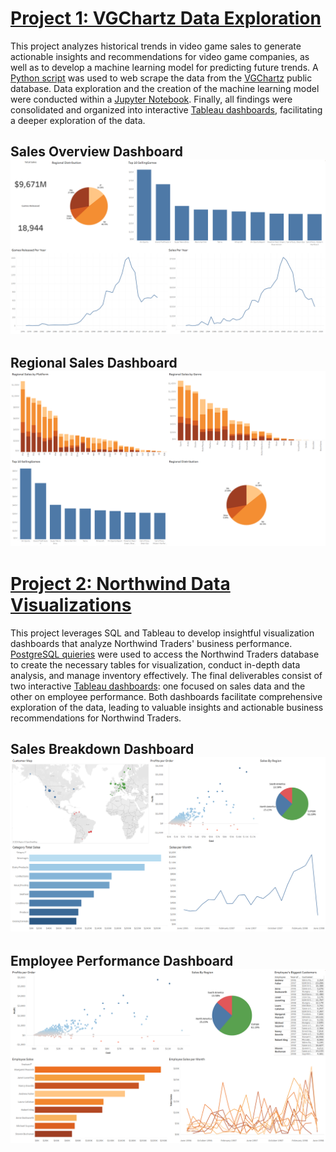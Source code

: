

# [Project 1: VGChartz Data Exploration](https://github.com/gpecorino/Vgchartz_Data_Exploration)

This project analyzes historical trends in video game sales to generate actionable insights and recommendations for video game companies, as well as to develop a machine learning model for predicting future trends. A [Python script](https://github.com/gpecorino/Vgchartz_Data_Exploration/blob/main/vgchartz_webscrape.py) was used to web scrape the data from the [VGChartz](https://www.vgchartz.com/games/games.php?page=1&results=1000&order=TotalSales&ownership=Both&direction=DESC&showtotalsales=1&shownasales=1&showpalsales=1&showjapansales=1&showothersales=1&showpublisher=1&showdeveloper=1&showreleasedate=1&showlastupdate=0&showvgchartzscore=0&showcriticscore=1&showuserscore=1) public database. Data exploration and the creation of the machine learning model were conducted within a [Jupyter Notebook](https://github.com/gpecorino/Vgchartz_Data_Exploration/blob/main/vgchartz_eda_ml.ipynb). Finally, all findings were consolidated and organized into interactive [Tableau dashboards](https://public.tableau.com/app/profile/giovanni.pecorino/viz/VGChartzvDashboards/SalesOverview?publish=yes), facilitating a deeper exploration of the data.

## Sales Overview Dashboard ![](images/Vgchartz1.PNG)
## Regional Sales Dashboard ![](images/Vgchartz2.PNG)

# [Project 2: Northwind Data Visualizations](https://github.com/gpecorino/Northwind-Data-Visualizations)

This project leverages SQL and Tableau to develop insightful visualization dashboards that analyze Northwind Traders' business performance. [PostgreSQL quieries](https://github.com/gpecorino/Northwind_Data_Analysis/blob/main/northwind_queries.sql) were used to access the Northwind Traders database to create the necessary tables for visualization, conduct in-depth data analysis, and manage inventory effectively. The final deliverables consist of two interactive [Tableau dashboards](https://public.tableau.com/app/profile/giovanni.pecorino/viz/NorthwindDashboards/SalesBreakdown?publish=yes): one focused on sales data and the other on employee performance. Both dashboards facilitate comprehensive exploration of the data, leading to valuable insights and actionable business recommendations for Northwind Traders.

## Sales Breakdown Dashboard ![](images/Northwind1.PNG)
## Employee Performance Dashboard ![](images/Northwind2.PNG)
